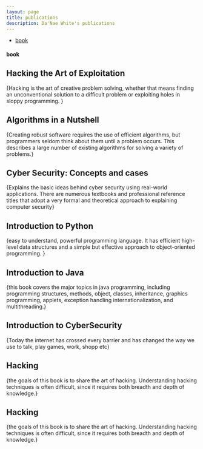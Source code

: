 ```yaml
---
layout: page
title: publications
description: Da'Nae White's publications
---
```


<div class="navbar">
    <div class="navbar-inner">
        <ul class="nav">
            <li><a href="#book">book</a></li>
        </ul>
    </div>
</div>


#### <a name="book"></a>book

## <a name="Hacking the Art of Exploitation"></a>Hacking the Art of Exploitation
{Hacking is the art of creative problem solving, whether that means finding an unconventional solution to a difficult problem or exploiting holes in sloppy programming. 
}

## <a name="Algorithms in a Nutshell"></a>Algorithms in a Nutshell
 {Creating robust software requires the use of efficient algorithms, but programmers seldom think about them until a problem occurs. This describes a large number of existing algorithms for solving a variety of problems.}
 
## <a name="Cyber Security: Concepts and cases"></a>Cyber Security: Concepts and cases
 {Explains the basic ideas behind cyber security using real-world applications. There are numerous textbooks and professional reference titles that adopt a very formal and theoretical approach to explaining computer security}
 
## <a name="Introduction to Python"></a>Introduction to Python
 {easy to understand, powerful programming language. It has efficient high-level data structures and a simple but effective approach to object-oriented programming.
}

## <a name="Introduction to Java"></a>Introduction to Java
 {this book covers the major topics in java programming, including programming structures, methods, object, classes, inheritance, graphics programming, applets, exception handling internationalization, and multithreading.}

## <a name="Introduction to CyberSecurity"></a>Introduction to CyberSecurity 
 {Today the internet has crossed every barrier and has changed the way we use to talk, play games, work, shopp etc}

## <a name="Hacking"></a> Hacking
 {the goals of this book is to share the art of hacking. Understanding hacking techniques is often difficult, since it requires both breadth and depth of knowledge.}

 ## <a name="Hacking"></a> Hacking
 {the goals of this book is to share the art of hacking. Understanding hacking techniques is often difficult, since it requires both breadth and depth of knowledge.}




